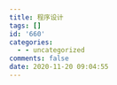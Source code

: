 ```yaml
---
title: 程序设计
tags: []
id: '660'
categories:
  - - uncategorized
comments: false
date: 2020-11-20 09:04:55
---
```

